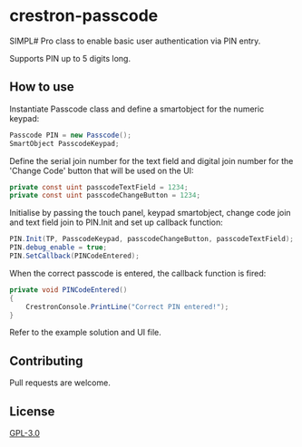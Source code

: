 # crestron-passcode

SIMPL# Pro class to enable basic user authentication via PIN entry. 

Supports PIN up to 5 digits long. 


## How to use

Instantiate Passcode class and define a smartobject for the numeric keypad:
```c#
Passcode PIN = new Passcode();
SmartObject PasscodeKeypad;
```

Define the serial join number for the text field and digital join number for the 'Change Code' button that will be used on the UI:
```c#
private const uint passcodeTextField = 1234;
private const uint passcodeChangeButton = 1234;
```     

Initialise by passing the touch panel, keypad smartobject, change code join and text field join to PIN.Init and set up callback function:
```c#
PIN.Init(TP, PasscodeKeypad, passcodeChangeButton, passcodeTextField);
PIN.debug_enable = true;
PIN.SetCallback(PINCodeEntered);
```


When the correct passcode is entered, the callback function is fired:
```c#
private void PINCodeEntered()
{
    CrestronConsole.PrintLine("Correct PIN entered!");
}

```
Refer to the example solution and UI file. 

## Contributing
Pull requests are welcome. 


## License
[GPL-3.0](https://choosealicense.com/licenses/gpl-3.0/)
